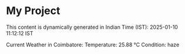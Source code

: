 # My Project

This content is dynamically generated in Indian Time (IST): 2025-01-10 11:12:12 IST


Current Weather in Coimbatore:
Temperature: 25.88 °C
Condition: haze
